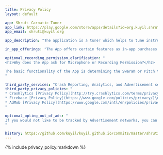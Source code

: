 ```yaml
---
title: Privacy Policy
layout: default

app: Shruti Carnatic Tuner
app_link: https://play.google.com/store/apps/details?id=org.kuyil.shruti
app_email: shruti@kuyil.org

app_description: "The application is a tuner which helps to tune instruments and voice to Carnatic swarams. It detects the swaram by listening to your voice or instrument. It provides visual clues to assist accurate tuning."

in_app_offerings: "The App offers certain features as in-app purchases that enhance or extend the functionality of the App"

optional_recording_permission_clarification: "
<h2>Why does the App ask for Microphone or Recording Permission?</h2>

The basic functionality of the App is determining the Swaram or Pitch that you sing or play. To do that, the App has to listen to the mic, capture a short duration of audio, typically less than a second to a few seconds and analyze the musical pitch. We do not store or transfer the captured sound, nor use it for any other purpose.
"

third_party_services: "Crash Reporting, Analytics, and Advertisement services"
third_party_privacy_policies: "
* Crashlytics [Privacy Policy](http://try.crashlytics.com/terms/privacy-policy.pdf)\n
* Firebase [Privacy Policy](https://www.google.com/policies/privacy/)\n
* AdMob [Privacy Policy](https://www.google.com/intl/en/policies/privacy/)\n
"

optional_opting_out_of_ads: "
If you would not like to be tracked by Advertisement networks, you can buy one of the in-app features that will remove ads. Please note that Crash Reporting and Analytics modules will still continue to collect anonymous usage information as they are essential for maintaining and improving quality of the App.
"

history: https://github.com/kuyil/kuyil.github.io/commits/master/shruti/privacy/index.markdown
---
```


{% include privacy_policy.markdown %}
